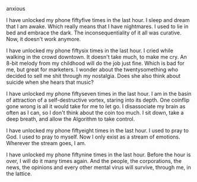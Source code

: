 anxious

I have unlocked my phone fiftyfive times in the last hour.
I sleep and dream that I am awake. Which really means that I have nightmares.
I used to lie in bed and embrace the dark. The inconsequentiality of it all was curative. Now, it doesn't work anymore. 

I have unlocked my phone fiftysix times in the last hour.
I cried while walking in the crowd downtown. 
It doesn't take much, to make me cry. An 8-bit melody from my childhood will do the job just fine. Which is bad for me, but great for marketers. 
I wonder about the twentysomething who decided to sell me shit through my nostalgia. Does she also think about suicide when she hears that music?

I have unlocked my phone fiftyseven times in the last hour. 
I am in the basin of attraction of a self-destructive vortex, staring into its depth. 
One coinflip gone wrong is all it would take for me to let go. 
I disassociate my brain as often as I can, so I don't think about the coin too much. I sit down, take a deep breath, and allow the Algorithm to take control. 

I have unlocked my phone fiftyeight times in the last hour. 
I used to pray to God. 
I used to pray to myself. 
Now I only exist as a stream of emotions. Wherever the stream goes, I am. 

I have unlocked my phone fiftynine times in the last hour.
Before the hour is over, I will do it many times again. 
And the people, the corporations, the news, the opinions and every other mental virus will survive, through me, in the lattice.
